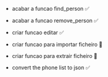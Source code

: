 - acabar a funcao find_person ✅ 

- acabar a funcao remove_person ✅ 

- criar funcao editar ✅ 

- criar funcao para importar ficheiro 🔧

- criar funcao para extrair ficheiro 🔧 

- convert the phone list to json ✅ 
